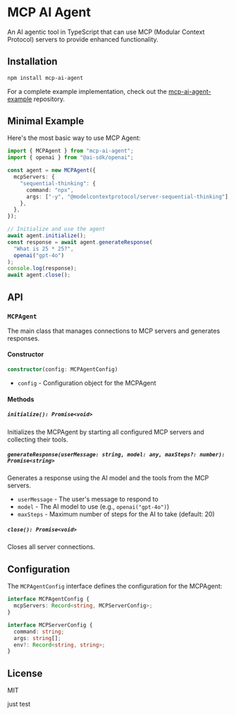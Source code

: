 # MCP AI Agent

An AI agentic tool in TypeScript that can use MCP (Modular Context Protocol) servers to provide enhanced functionality.

## Installation

```bash
npm install mcp-ai-agent
```

For a complete example implementation, check out the [mcp-ai-agent-example](https://github.com/fkesheh/mcp-ai-agent-example) repository.

## Minimal Example

Here's the most basic way to use MCP Agent:

```typescript
import { MCPAgent } from "mcp-ai-agent";
import { openai } from "@ai-sdk/openai";

const agent = new MCPAgent({
  mcpServers: {
    "sequential-thinking": {
      command: "npx",
      args: ["-y", "@modelcontextprotocol/server-sequential-thinking"],
    },
  },
});

// Initialize and use the agent
await agent.initialize();
const response = await agent.generateResponse(
  "What is 25 * 25?",
  openai("gpt-4o")
);
console.log(response);
await agent.close();
```

## API

### `MCPAgent`

The main class that manages connections to MCP servers and generates responses.

#### Constructor

```typescript
constructor(config: MCPAgentConfig)
```

- `config` - Configuration object for the MCPAgent

#### Methods

##### `initialize(): Promise<void>`

Initializes the MCPAgent by starting all configured MCP servers and collecting their tools.

##### `generateResponse(userMessage: string, model: any, maxSteps?: number): Promise<string>`

Generates a response using the AI model and the tools from the MCP servers.

- `userMessage` - The user's message to respond to
- `model` - The AI model to use (e.g., `openai("gpt-4o")`)
- `maxSteps` - Maximum number of steps for the AI to take (default: 20)

##### `close(): Promise<void>`

Closes all server connections.

## Configuration

The `MCPAgentConfig` interface defines the configuration for the MCPAgent:

```typescript
interface MCPAgentConfig {
  mcpServers: Record<string, MCPServerConfig>;
}

interface MCPServerConfig {
  command: string;
  args: string[];
  env?: Record<string, string>;
}
```

## License

MIT

just test

